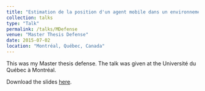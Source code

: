```yaml
---
title: "Estimation de la position d'un agent mobile dans un environnement bornée grâce aux modèles de Markov cachés."
collection: talks
type: "Talk"
permalink: /talks/MDefense
venue: "Master Thesis Defense"
date: 2015-07-02
location: "Montréal, Québec, Canada"
---
```


This was my Master thesis defense. The talk was given at the Université du Québec à Montréal.

Download the slides [here](https://cedricbeaulac.github.io/files/Presentation.pdf).
